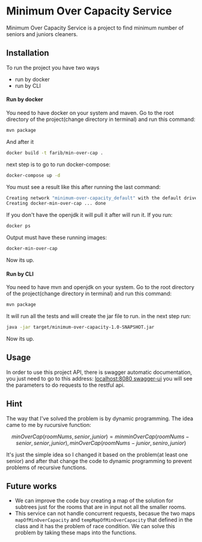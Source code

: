 # Minimum Over Capacity Service

Minimum Over Capacity Service is a project to find minimum number of
seniors and juniors cleaners.

## Installation
To run the project you have two ways
- run by docker
- run by CLI

#### Run by docker
You need to have docker on your system and maven. Go to the root directory of the
project(change directory in terminal) and run this command:


```bash
mvn package
```
And after it
```bash
docker build -t farib/min-over-cap .
```
next step is to go to run docker-compose:
```bash
docker-compose up -d 
```
You must see a result like this after running the last command:
```bash
Creating network "minimum-over-capacity_default" with the default driver
Creating docker-min-over-cap ... done
```
If you don't have the openjdk it will pull it after will run it. If you
run:
```bash
docker ps
```
Output must have these running images:
```bash 
docker-min-over-cap
```

Now its up.

#### Run by CLI
You need to have mvn and openjdk on your system. Go to the root
directory of the project(change directory in terminal) and run this
command: 
```bash 
mvn package
```
It will run all the tests and will create the jar file to run. in the
next step run: 
```bash
java -jar target/minimum-over-capacity-1.0-SNAPSHOT.jar
```
Now its up.




## Usage
In order to use this project API, there is swagger automatic
documentation, you just need to go to this address:
[localhost:8080 swagger-ui](http://localhost:8080/swagger-ui.html) you will
see the parameters to do requests to the restful api.

## Hint
The way that I've solved the problem is by dynamic programming. The idea
came to me by rucursive function: 
```math
minOverCap(roomNums, senior, junior) = 
    min {
        minOverCap(roomNums - senior, senior, junior),
        minOverCap(roomNums - junior, seniro, junior)
        }
 ```
 It's just the simple idea so I changed it based on the problem(at least
 one senior) and after that change the code to dynamic programming to
 prevent problems of recursive functions.

## Future works
- We can improve the code buy creating a map of the solution for subtrees
just for the rooms that are in input not all the smaller rooms.
- This service can not handle concurrent requests, becasue the two maps ```mapOfMinOverCapacity``` and ```tempMapOfMinOverCapacity``` that defined in the class and it has the problem of race condition. We can solve this problem by taking these maps into the functions. 




